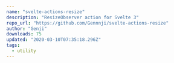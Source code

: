 ```yaml
---
name: "svelte-actions-resize"
description: "ResizeObserver action for Svelte 3"
repo_url: "https://github.com/Gennnji/svelte-actions-resize"
author: "Genji"
downloads: 75
updated: "2020-03-10T07:35:18.296Z"
tags: 
  - utility
---
```

